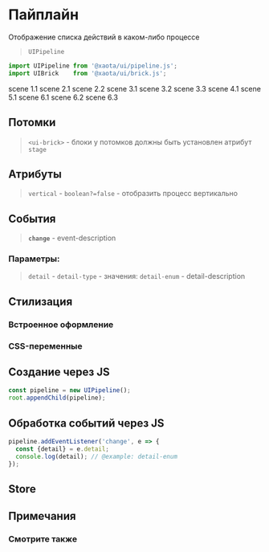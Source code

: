 # Пайплайн
Отображение списка действий в каком-либо процессе

> `UIPipeline`

```javascript
import UIPipeline from '@xaota/ui/pipeline.js';
import UIBrick    from '@xaota/ui/brick.js';
```

<ui-html>
  <ui-pipeline stage="6">
    <ui-brick stage="1">scene 1.1</ui-brick>
    <ui-brick stage="2">scene 2.1</ui-brick>
    <ui-brick stage="2">scene 2.2</ui-brick>
    <ui-brick stage="3">scene 3.1</ui-brick>
    <ui-brick stage="3">scene 3.2</ui-brick>
    <ui-brick stage="3">scene 3.3</ui-brick>
    <ui-brick stage="4">scene 4.1</ui-brick>
    <ui-brick stage="5">scene 5.1</ui-brick>
    <ui-brick stage="6">scene 6.1</ui-brick>
    <ui-brick stage="6">scene 6.2</ui-brick>
    <ui-brick stage="6">scene 6.3</ui-brick>
  </ui-pipeline>
</ui-html>

## Потомки
> `<ui-brick>` - блоки
у потомков должны быть установлен атрибут `stage`

## Атрибуты

> `vertical` - `boolean?=false` - отобразить процесс вертикально

## События

> __`change`__ - event-description

### Параметры:

> `detail` - `detail-type` - значения: `detail-enum` - detail-description

## Стилизация

### Встроенное оформление

### CSS-переменные

## Создание через JS

```javascript
const pipeline = new UIPipeline();
root.appendChild(pipeline);
```

## Обработка событий через JS

```javascript
pipeline.addEventListener('change', e => {
  const {detail} = e.detail;
  console.log(detail); // @example: detail-enum
});
```

## Store

## Примечания

### Смотрите также
